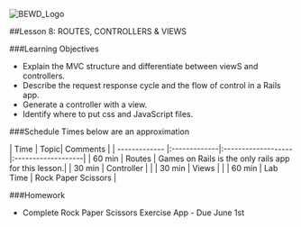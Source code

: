 ![BEWD_Logo](../assets/BEWD_Logo.png)


##Lesson 8: ROUTES, CONTROLLERS & VIEWS


###Learning Objectives


*	Explain the MVC structure and differentiate between viewS and controllers.
*	Describe the request response cycle and the flow of control in a Rails app.
*	Generate a controller with a view.
*	Identify where to put css and JavaScript files.



###Schedule
Times below are an approximation

| Time        | Topic| Comments |
| ------------- |:-------------|:-------------------|:-------------------|
| 60 min | Routes | Games on Rails is the only rails app for this lesson.|
| 30 min | Controller | |
| 30 min | Views | |
| 60 min | Lab Time | Rock Paper Scissors |


###Homework

*	Complete Rock Paper Scissors Exercise App -  Due June 1st
